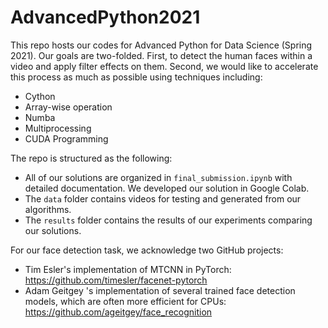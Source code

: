 # AdvancedPython2021

This repo hosts our codes for Advanced Python for Data Science (Spring 2021). Our goals are two-folded. First, to detect the human faces within a video and apply filter effects on them. Second, we would like to accelerate this process as much as possible using techniques including:

- Cython
- Array-wise operation
- Numba
- Multiprocessing
- CUDA Programming

The repo is structured as the following:
- All of our solutions are organized in ```final_submission.ipynb``` with detailed documentation. We developed our solution in Google Colab.
- The ```data``` folder contains videos for testing and generated from our algorithms.
- The ```results``` folder contains the results of our experiments comparing our solutions.

For our face detection task, we acknowledge two GitHub projects:
- Tim Esler's implementation of MTCNN in PyTorch: https://github.com/timesler/facenet-pytorch
- Adam Geitgey 's implementation of several trained face detection models, which are often more efficient for CPUs: https://github.com/ageitgey/face_recognition
